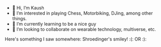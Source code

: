 - 👋 Hi, I’m Kaush
- 👀 I’m interested in playing Chess, Motorbiking, DJing, among other things.
- 🌱 I’m currently learning to be a nice guy
- 💞️ I’m looking to collaborate on wearable technology, multiverse, etc.

Here's something I saw somewhere:
Shroedinger's smiley! :(: OR :):

<!---
kaush76/kaush76 is a ✨ special ✨ repository because its `README.md` (this file) appears on your GitHub profile.
You can click the Preview link to take a look at your changes.
--->
